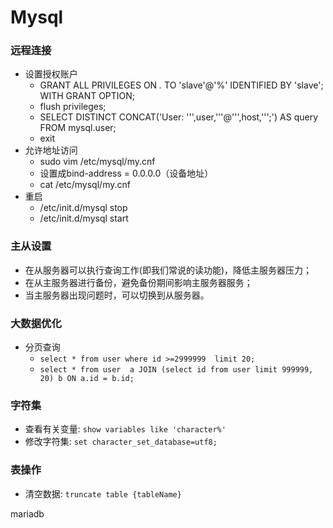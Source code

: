 # Mysql

### 远程连接
- 设置授权账户
    - GRANT ALL PRIVILEGES ON *.* TO 'slave'@'%' IDENTIFIED BY 'slave';   WITH GRANT OPTION;
    - flush privileges;
    - SELECT DISTINCT CONCAT('User: ''',user,'''@''',host,''';') AS query FROM mysql.user;
    - exit
- 允许地址访问
    - sudo vim  /etc/mysql/my.cnf
    -   设置成bind-address    = 0.0.0.0（设备地址）
    - cat  /etc/mysql/my.cnf
- 重启
    - /etc/init.d/mysql stop
    - /etc/init.d/mysql start

### 主从设置
- 在从服务器可以执行查询工作(即我们常说的读功能)，降低主服务器压力；
- 在从主服务器进行备份，避免备份期间影响主服务器服务；
- 当主服务器出现问题时，可以切换到从服务器。


### 大数据优化
- 分页查询
    - `select * from user where id >=2999999  limit 20;`
    - `select * from user  a JOIN (select id from user limit 999999, 20) b ON a.id = b.id;`

### 字符集
- 查看有关变量: `show variables like 'character%'`
- 修改字符集: `set character_set_database=utf8;`
### 表操作
- 清空数据: `truncate table {tableName}`


mariadb